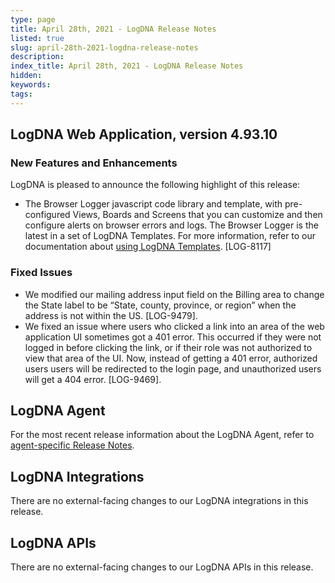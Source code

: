 ```yaml
---
type: page
title: April 28th, 2021 - LogDNA Release Notes
listed: true
slug: april-28th-2021-logdna-release-notes
description: 
index_title: April 28th, 2021 - LogDNA Release Notes
hidden: 
keywords: 
tags: 
---
```




## LogDNA Web Application, version 4.93.10

### New Features and Enhancements
LogDNA is pleased to announce the following highlight of this release:
* The Browser Logger javascript code library and template, with pre-configured Views, Boards and Screens that you can customize and then configure alerts on browser errors and logs. The Browser Logger is the latest in a set of LogDNA Templates. For more information, refer to our documentation about [using LogDNA Templates](https://docs.logdna.com/docs/using-templates). [LOG-8117]

### Fixed Issues
* We modified our mailing address input field on the Billing area to change the State label to be “State, county, province, or region” when the address is not within the US. [LOG-9479].
* We fixed an issue where users who clicked a link into an area of the web application UI sometimes got a 401 error. This occurred if they were not logged in before clicking the link, or if their role was not authorized to view that area of the UI. Now, instead of getting a 401 error, authorized users users will be redirected to the login page, and unauthorized users will get a 404 error. [LOG-9469].

## LogDNA Agent

For the most recent release information about the LogDNA Agent, refer to [agent-specific Release Notes](https://docs.logdna.com/changelog).

## LogDNA Integrations

There are no external-facing changes to our LogDNA integrations in this release.

## LogDNA APIs

There are no external-facing changes to our LogDNA APIs in this release.

